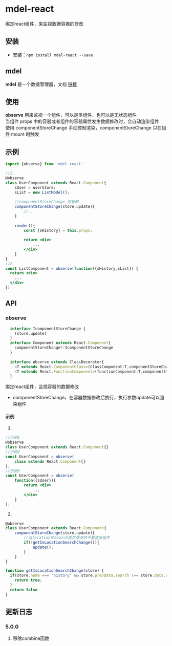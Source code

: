 # mdel-react
绑定react组件，来监视数据容器的修改

## 安装

* 安装：`npm install mdel-react --save`

## mdel

**mdel** 是一个数据管理器，文档 [链接](https://github.com/mdeljs/mdel)

## 使用

**observe** 用来监视一个组件，可以是类组件，也可以是无状态组件 <br />
当组件 props 中的容器或者组件的容器属性发生数据修改时，会自动渲染组件 <br />
使用 componentStoreChange 手动控制渲染，componentStoreChange 只在组件 mount 时触发

## 示例

```jsx harmony
import {observe} from 'mdel-react'

//1.
@observe
class UserComponent extends React.Component{
    sUser = userStore;
    sList = new ListModel();
    
    //componentStoreChange 可省略
    componentStoreChange(store,update){
        //... 
    }
    
    render(){
        const {sHistory} = this.props;
        
        return <div>
            ...
        </div>
    }
}
//2.
const ListComponent = observe(function({sHistory,sList}) {
  return <div>
    ...
  </div>
})

```

## API

### observe

```typescript
  interface IcomponentStoreChange {
    (store,update)
  }
  interface Component extends React.Component{
    componentStoreChange?:IcomponentStoreChange
  }
  
  interface observe extends ClassDecorator{
    <T extends React.ComponentClass>(ClassComponent:T,componentStoreChange?:IcomponentStoreChange):T
    <T extends React.FunctionComponent>(functionComponent:T,componentStoreChange?:IcomponentStoreChange):T
  }
```

绑定react组件，监视容器的数据修改

* componentStoreChange，在容器数据修改后执行，执行参数update可以渲染组件

#### 示例

1.
```jsx harmony
//示例1
@observe
class UserComponent extends React.Component{}
//示例2
const UserComponent = observe(
    class extends React.Component{}
);
//示例3
const UserComponent = observe(
    function({sUser}){
        return <div>
            ...
        </div>
    }
);
```

2.
```jsx harmony
@observe
class UserComponent extends React.Component{
    componentStoreChange(store,update){
        //当location中search发生修改时不要渲染组件
        if(!getIsLocationSearchChange()){
            update();
        }
    }
}

function getIsLocationSearchChange(store) {
  if(store.name === 'history' && store.prevData.search !== store.data.search){
    return true;
  }
  return false
}
```
## 更新日志

### 5.0.0
1. 移除combine函数
